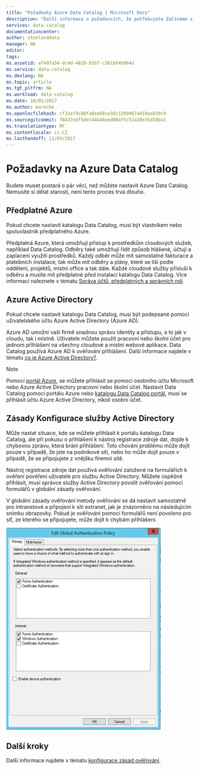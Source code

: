 ```yaml
---
title: "Požadavky Azure Data Catalog | Microsoft Docs"
description: "Další informace o požadavcích, že potřebujete Začínáme s Azure Data Catalog."
services: data-catalog
documentationcenter: 
author: steelanddata
manager: NA
editor: 
tags: 
ms.assetid: ef497a54-dc4d-4820-b5bf-c361b64b964d
ms.service: data-catalog
ms.devlang: NA
ms.topic: article
ms.tgt_pltfrm: NA
ms.workload: data-catalog
ms.date: 10/01/2017
ms.author: maroche
ms.openlocfilehash: cf32ef4c80fa0ee68ce3dc1289467a419aab39c9
ms.sourcegitcommit: f8437edf5de144b40aed00af5c52a20e35d10ba1
ms.translationtype: MT
ms.contentlocale: cs-CZ
ms.lasthandoff: 11/03/2017
---
```

# <a name="azure-data-catalog-prerequisites"></a>Požadavky na Azure Data Catalog

Budete muset postará o pár věcí, než můžete nastavit Azure Data Catalog. Nemusíte si dělat starosti, není tento proces trvá dlouho.

## <a name="azure-subscription"></a>Předplatné Azure
Pokud chcete nastavit katalogu Data Catalog, musí být vlastníkem nebo spoluvlastník předplatného Azure.

Předplatná Azure, která umožňují přístup k prostředkům cloudových služeb, například Data Catalog. Odběry také umožňují řídit způsob hlášené, účtují a zaplacení využití prostředků. Každý odběr může mít samostatné fakturace a platebních instalace, tak může mít odběry a plány, které se liší podle oddělení, projektů, místní office a tak dále. Každé cloudové služby přísluší k odběru a musíte mít předplatné před instalací katalogu Data Catalog. Více informací naleznete v tématu [Správa účtů, předplatných a správních rolí](../active-directory/active-directory-assign-admin-roles.md).

## <a name="azure-active-directory"></a>Azure Active Directory
Pokud chcete nastavit katalogu Data Catalog, musí být podepsané pomocí uživatelského účtu Azure Active Directory (Azure AD).

Azure AD umožní vaší firmě snadnou správu identity a přístupu, a to jak v cloudu, tak i místně. Uživatele můžete použít pracovní nebo školní účet pro jednom přihlášení na všechny cloudové a místní webové aplikace. Data Catalog používá Azure AD k ověřování přihlášení. Další informace najdete v tématu [co je Azure Active Directory?](../active-directory/active-directory-whatis.md).

> [!NOTE]
> Pomocí [portál Azure](http://portal.azure.com/), se můžete přihlásit se pomocí osobního účtu Microsoft nebo Azure Active Directory pracovní nebo školní účet. Nastavit Data Catalog pomocí portálu Azure nebo [katalogu Data Catalog portál](http://www.azuredatacatalog.com), musí se přihlásit účtu Azure Active Directory, nikoli osobní účet.
>
>

## <a name="active-directory-policy-configuration"></a>Zásady Konfigurace služby Active Directory
Může nastat situace, kde se můžete přihlásit k portálu katalogu Data Catalog, ale při pokusu o přihlášení k nástroj registrace zdroje dat, dojde k chybovou zprávu, která brání přihlášení. Toto chování problému může dojít pouze v případě, že jste na podnikové síti, nebo ho může dojít pouze v případě, že se připojujete z vnějšku firemní sítě.

Nástroj registrace zdroje dat používá ověřování založené na formulářích k ověření pověření uživatele pro službu Active Directory. Můžete úspěšně přihlásit, musí správce služby Active Directory povolit ověřování pomocí formulářů v globální zásady ověřování.

V globální zásady ověřování metody ověřování se dá nastavit samostatně pro intranetové a připojení k síti extranet, jak je znázorněno na následujícím snímku obrazovky. Pokud je ověřování pomocí formulářů není povoleno pro síť, ze kterého se připojujete, může dojít k chybám přihlášení.

 ![Služby Active Directory globální zásady ověřování](./media/data-catalog-prerequisites/global-auth-policy.png)

## <a name="next-steps"></a>Další kroky
Další informace najdete v tématu [konfigurace zásad ověřování](https://technet.microsoft.com/library/dn486781.aspx).
